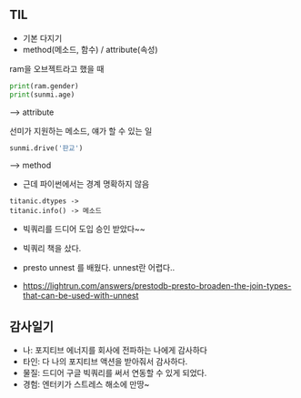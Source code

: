## TIL 
- 기본 다지기 
- method(메소드, 함수) / attribute(속성)

ram을 오브젝트라고 했을 때 
```python
print(ram.gender)
print(sunmi.age)
```
--> attribute

선미가 지원하는 메소드, 얘가 할 수 있는 일
```python
sunmi.drive('판교')
```
--> method
- 근데 파이썬에서는 경계 명확하지 않음

```
titanic.dtypes -> 
titanic.info() -> 메소드
```
- 빅쿼리를 드디어 도입 승인 받았다~~
- 빅쿼리 책을 샀다.

- presto unnest 를 배웠다. unnest란 어렵다..
- https://lightrun.com/answers/prestodb-presto-broaden-the-join-types-that-can-be-used-with-unnest
## 감사일기
- 나: 포지티브 에너지를 회사에 전파하는 나에게 감사하다
- 타인: 다 나의 포지티브 액션을 받아줘서 감사하다.
- 물질: 드디어 구글 빅쿼리를 써서 연동할 수 있게 되었다.
- 경험: 엔터키가 스트레스 해소에 만땅~
